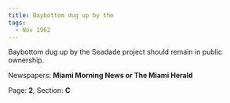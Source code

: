 ```yaml
---  
title: Baybottom dug up by the  
tags:  
  - Nov 1962  
---  
```

  
Baybottom dug up by the Seadade project should remain in public ownership.  
  
Newspapers: **Miami Morning News or The Miami Herald**  
  
Page: **2**, Section: **C** 
